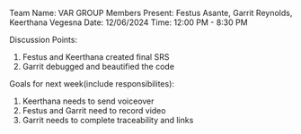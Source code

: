 Team Name: VAR GROUP
Members Present: Festus Asante, Garrit Reynolds, Keerthana Vegesna
Date: 12/06/2024
Time: 12:00 PM - 8:30 PM

Discussion Points:
   1. Festus and Keerthana created final SRS
   2. Garrit debugged and beautified the code
 

Goals for next week(include responsibilites): 
   1. Keerthana needs to send voiceover
   2. Festus and Garrit need to record video
   3. Garrit needs to complete traceability and links